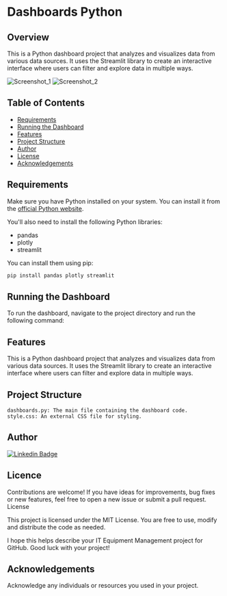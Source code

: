 # Dashboards Python

## Overview

This is a Python dashboard project that analyzes and visualizes data from various data sources. It uses the Streamlit library to create an interactive interface where users can filter and explore data in multiple ways.

![Screenshot_1](https://github.com/LeviLucena/DashboardsPython/assets/34045910/def15e26-6242-461f-9ddf-c9fb3ab31cd6) 
![Screenshot_2](https://github.com/LeviLucena/DashboardsPython/assets/34045910/20468119-16b2-46a2-942f-9738fe13be17)

## Table of Contents

- [Requirements](#requirements)
- [Running the Dashboard](#running-the-dashboard)
- [Features](#features)
- [Project Structure](#project-structure)
- [Author](#author)
- [License](#license)
- [Acknowledgements](#acknowledgements)

## Requirements

Make sure you have Python installed on your system. You can install it from the [official Python website](https://www.python.org/downloads/).

You'll also need to install the following Python libraries:

- pandas
- plotly
- streamlit

You can install them using pip:

```bash
pip install pandas plotly streamlit
```

## Running the Dashboard

To run the dashboard, navigate to the project directory and run the following command:

## Features
This is a Python dashboard project that analyzes and visualizes data from various data sources. It uses the Streamlit library to create an interactive interface where users can filter and explore data in multiple ways.

## Project Structure

    dashboards.py: The main file containing the dashboard code.
    style.css: An external CSS file for styling.

## Author

[![Linkedin Badge](https://img.shields.io/badge/-LinkedIn-blue?style=flat-square&logo=Linkedin&logoColor=white&link=https://www.linkedin.com/in/levilucena/)](https://www.linkedin.com/in/levilucena/)

## Licence

Contributions are welcome! If you have ideas for improvements, bug fixes or new features, feel free to open a new issue or submit a pull request.
License

This project is licensed under the MIT License. You are free to use, modify and distribute the code as needed.

I hope this helps describe your IT Equipment Management project for GitHub. Good luck with your project!

## Acknowledgements

Acknowledge any individuals or resources you used in your project.

